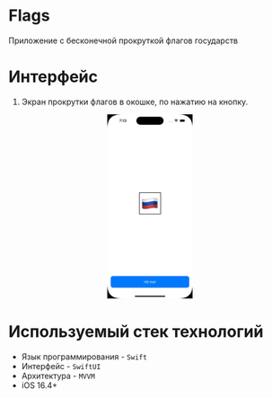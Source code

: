 # Flags

Приложение с бесконечной прокруткой флагов государств

# Интерфейс
1. Экран прокрутки флагов в окошке, по нажатию на кнопку.

<p align="center" width="100%">
    <img width="30%" src="https://github.com/LidiaNKR/Flags/blob/65870091f45b2d0105f7229ba2875bfc24850cd6/Gif/Preview.gif">
</p>

# Используемый стек технологий
- Язык программирования - `Swift`
- Интерфейс - `SwiftUI`
- Архитектура - `MVVM`
- iOS 16.4+

